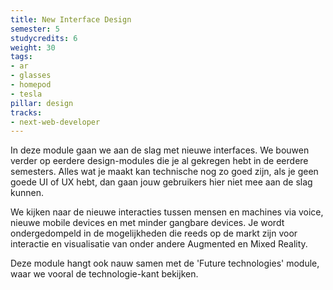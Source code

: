 ```yaml
---
title: New Interface Design
semester: 5
studycredits: 6
weight: 30
tags:
- ar
- glasses
- homepod
- tesla
pillar: design
tracks:
- next-web-developer
---
```


In deze module gaan we aan de slag met nieuwe interfaces. We bouwen verder op eerdere design-modules die je al gekregen hebt in de eerdere semesters. Alles wat je maakt kan technische nog zo goed zijn, als je geen goede UI of UX hebt, dan gaan jouw gebruikers hier niet mee aan de slag kunnen.

We kijken naar de nieuwe interacties tussen mensen en machines via voice, nieuwe mobile devices en met minder gangbare devices.
Je wordt ondergedompeld in de mogelijkheden die reeds op de markt zijn voor interactie en visualisatie van onder andere Augmented en Mixed Reality.

Deze module hangt ook nauw samen met de 'Future technologies' module, waar we vooral de technologie-kant bekijken. 

